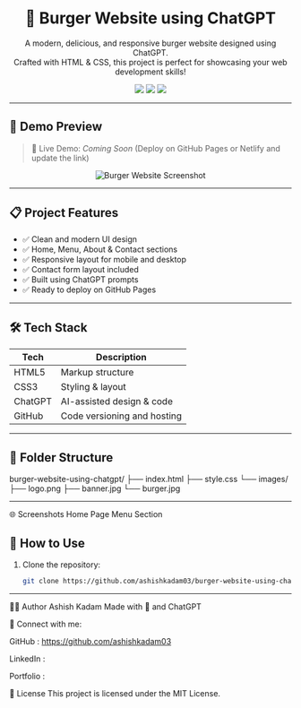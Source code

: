 <h1 align="center">🍔 Burger Website using ChatGPT</h1>

<p align="center">
  A modern, delicious, and responsive burger website designed using ChatGPT. <br>
  Crafted with HTML & CSS, this project is perfect for showcasing your web development skills!
</p>

<p align="center">
  <img src="https://img.shields.io/badge/HTML5-E34F26?style=for-the-badge&logo=html5&logoColor=white"/>
  <img src="https://img.shields.io/badge/CSS3-1572B6?style=for-the-badge&logo=css3&logoColor=white"/>
  <img src="https://img.shields.io/badge/Responsive-Design-green?style=for-the-badge"/>
</p>

---

## 📸 Demo Preview

> 🚀 Live Demo: _Coming Soon_ (Deploy on GitHub Pages or Netlify and update the link)

<p align="center">
  <img src="https://via.placeholder.com/800x400?text=Burger+Website+Preview" alt="Burger Website Screenshot">
</p>

---

## 📋 Project Features

- ✅ Clean and modern UI design
- ✅ Home, Menu, About & Contact sections
- ✅ Responsive layout for mobile and desktop
- ✅ Contact form layout included
- ✅ Built using ChatGPT prompts
- ✅ Ready to deploy on GitHub Pages

---

## 🛠️ Tech Stack

| Tech      | Description                      |
|-----------|----------------------------------|
| HTML5     | Markup structure                 |
| CSS3      | Styling & layout                 |
| ChatGPT   | AI-assisted design & code        |
| GitHub    | Code versioning and hosting      |

---

## 📁 Folder Structure
burger-website-using-chatgpt/
├── index.html
├── style.css
└── images/
├── logo.png
├── banner.jpg
└── burger.jpg

---
🌐 Screenshots
Home Page	Menu Section

## 🚀 How to Use

1. Clone the repository:
   ```bash
   git clone https://github.com/ashishkadam03/burger-website-using-chatgpt.git
---

🧑‍💻 Author
Ashish Kadam
Made with 💖 and ChatGPT

🔗 Connect with me:

GitHub : https://github.com/ashishkadam03

LinkedIn  :

Portfolio :

📜 License
This project is licensed under the MIT License.

